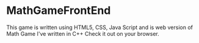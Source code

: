# MathGameFrontEnd
This game is written  using HTML5, CSS, Java Script and is web version of Math Game I've written in C++
Check it out on your browser.
